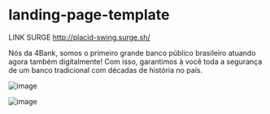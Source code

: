 # landing-page-template

LINK SURGE
http://placid-swing.surge.sh/

Nós da 4Bank, somos o primeiro grande banco público brasileiro atuando agora também digitalmente! Com isso, garantimos à você toda a segurança de um banco tradicional com décadas de história no país.


![image](https://user-images.githubusercontent.com/83794289/125055073-3f273500-e07d-11eb-9174-d988ef921e49.png)

![image](https://user-images.githubusercontent.com/83794289/125055158-4d755100-e07d-11eb-9d9f-2d55680be8c0.png)


